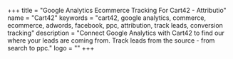 +++
title = "Google Analytics Ecommerce Tracking For Cart42 - Attributio"
name = "Cart42"
keywords = "cart42, google analytics, commerce, ecommerce, adwords, facebook, ppc, attribution, track leads, conversion tracking"
description = "Connect Google Analytics with Cart42 to find our where your leads are coming from. Track leads from the source - from search to ppc."
logo = ""
+++
